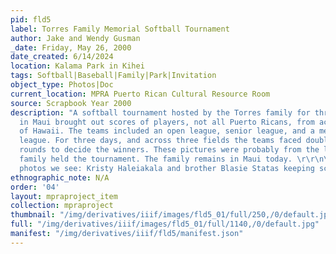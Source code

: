 ```yaml
---
pid: fld5
label: Torres Family Memorial Softball Tournament
author: Jake and Wendy Gusman
_date: Friday, May 26, 2000
date_created: 6/14/2024
location: Kalama Park in Kihei
tags: Softball|Baseball|Family|Park|Invitation
object_type: Photos|Doc
current_location: MPRA Puerto Rican Cultural Resource Room
source: Scrapbook Year 2000
description: "A softball tournament hosted by the Torres family for three generations
  in Maui brought out scores of players, not all Puerto Ricans, from across the islands
  of Hawaii. The teams included an open league, senior league, and a men's and women's
  league. For three days, and across three fields the teams faced double elimination
  rounds to decide the winners. These pictures were probably from the last year the
  family held the tournament. The family remains in Maui today. \r\r\n\r\r\nIn the
  photos we see: Kristy Haleiakala and brother Blasie Statas keeping score. "
ethnographic_note: N/A
order: '04'
layout: mpraproject_item
collection: mpraproject
thumbnail: "/img/derivatives/iiif/images/fld5_01/full/250,/0/default.jpg"
full: "/img/derivatives/iiif/images/fld5_01/full/1140,/0/default.jpg"
manifest: "/img/derivatives/iiif/fld5/manifest.json"
---
```

